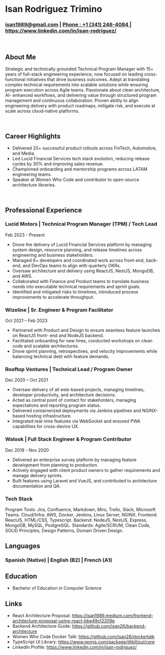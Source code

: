 # Isan Rodriguez Trimino
###  isan1989@gmail.com | <a href="tel:+13412464084">Phone : +1 (341) 246-4084 </a> | https://www.linkedin.com/in/isan-rodriguez/

<br/>

## About Me
Strategic and technically grounded Technical Program Manager with 15+ years of full-stack
engineering experience, now focused on leading cross-functional initiatives that drive business
outcomes. Adept at translating complex technical requirements into scalable solutions while
ensuring program execution across Agile teams. Passionate about clean architecture, AI-
enhanced workflows, and delivering value through structured program management and
continuous collaboration. Proven ability to align engineering delivery with product roadmaps,
mitigate risk, and execute at scale across cloud-native platforms.

<br/>

## Career Highlights
- Delivered 20+ successful product rollouts across FinTech, Automotive, and Media.
- Led Lucid Financial Services tech stack evolution, reducing release cycles by 30% and improving sales revenue.
- Championed onboarding and mentorship programs across LATAM engineering teams.
- Speaker at Women Who Code and contributor to open-source architecture libraries.

<br/>

## Professional Experience

### Lucid Motors | Technical Program Manager (TPM) / Tech Lead
Feb 2023 - Present

- Drove the delivery of Lucid Financial Services platform by managing system design, resource
planning, and release timelines across engineering and business stakeholders.
- Managed 6+ developers and coordinated work across front-end, back-end, and DevOps
teams to align with quarterly OKRs.
- Oversaw architecture and delivery using ReactJS, NestJS, MongoDB, and AWS.
- Collaborated with Finance and Product teams to translate business needs into executable
technical requirements and sprint goals.
- Identified and mitigated risks to timelines, introduced process improvements to accelerate
throughput.


### Wizeline | Sr. Engineer &amp; Program Facilitator
Oct 2021 – Feb 2023

- Partnered with Product and Design to ensure seamless feature launches on ReactJS front-
end and NodeJS backend.
- Facilitated onboarding for new hires, conducted workshops on clean code and scalable
architectures.
- Drove sprint planning, retrospectives, and velocity improvements while balancing technical
debt with feature demands.

### Rooftop Ventures | Technical Lead / Program Owner
Dec 2020 – Oct 2021

- Oversaw delivery of all web-based projects, managing timelines, developer productivity, and
architecture decisions.
- Acted as central point of contact for stakeholders, managing expectations and reporting
program status.
- Delivered containerized deployments via Jenkins pipelines and NGINX-based hosting
infrastructure.
- Integrated real-time features via WebSocket and ensured PWA capabilities for cross-device
UX.

### Walook | Full Stack Engineer &amp; Program Contributor
Dec 2018 - Nov 2020

- Delivered an enterprise survey platform by managing feature development from planning to
production.
- Actively engaged with client product owners to gather requirements and manage delivery
sprints.
- Built features using Laravel and VueJS, and contributed to architecture documentation and
QA.

### Tech Stack
Program Tools: Jira, Confluence, Markdown, Miro, Trello, Slack, Microsoft Teams.
Cloud/Infra: AWS, Docker, Jenkins, Linux Server, NGINX.
Frontend: ReactJS, HTML/CSS, Typescript.
Backend: NodeJS, NestJS, Express, MongoDB, MySQL, PostgreSQL.
Standards: Agile/SCRUM, Clean Code, SOLID Principles, Design Patterns, Domain Driven Design.

## Languages

### Spanish (Native) | English (B2) | French (A1)


## Education
- Bachelor of Education in Computer Science

## Links

- React Architecture Proposal: https://isan1989.medium.com/frontend-architecture-proposal-using-react-bbe49cf2209e
- Backend Architecture Guide: https://github.com/isan26/backend-architecture
- Women Who Code Docker Talk: https://github.com/isan26/dockertalk
- TypeScript UI Library: https://www.npmjs.com/package/@blitzui/core
- LinkedIn Profile: https://www.linkedin.com/in/isan-rodriguez/

